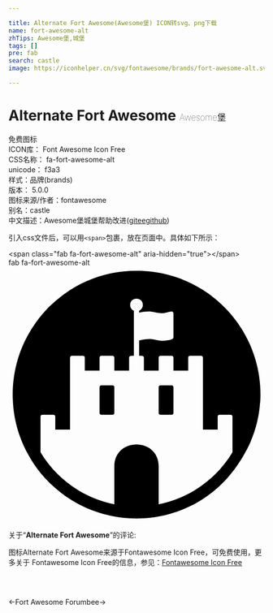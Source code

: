 ```yaml
---

title: Alternate Fort Awesome(Awesome堡) ICON转svg、png下载
name: fort-awesome-alt
zhTips: Awesome堡,城堡
tags: []
pre: fab
search: castle
image: https://iconhelper.cn/svg/fontawesome/brands/fort-awesome-alt.svg

---
```


# Alternate Fort Awesome  <small style="font-size: 60%;font-weight: 100">Awesome堡</small>


<div class="detail-page">
<p>
<span><span class="badge-success badge">免费图标</span> </span>
<br/>
<span>
ICON库：
<span class="badge-secondary badge">Font Awesome Icon Free</span> 
</span>
<br/>
<span>
CSS名称：
<span class="badge-secondary badge">fa-fort-awesome-alt</span> 
</span>
<br/>
<span>
unicode：
<span class="badge-secondary badge">f3a3</span> 
<copy-btn content='f3a3' btn-title=""></copy-btn>
<copy-btn :content='String.fromCodePoint(parseInt("f3a3", 16))' btn-title="复制U"></copy-btn>
</span><br/><span>样式：<span class="badge-light badge">品牌(brands)</span></span>
<br/>
<span>
版本：
<span class="badge-secondary badge">5.0.0</span> 
</span>
<br/>
<span>图标来源/作者：<span class="badge-light badge">fontawesome</span></span> 
<br/>
<span>别名：<span class="badge-light badge">castle</span></span><br/><span class="zh-detail">中文描述：<span class="badge-primary badge">Awesome堡</span><span class="badge-primary badge">城堡</span><span class="help-link"><span>帮助改进</span>(<a href="https://gitee.com/liuwave/icon-helper/edit/master/json/fontawesome/brands/fort-awesome-alt.json" target="_blank" rel="noopener noreferrer">gitee</a><a href="https://github.com/liuwave/icon-helper/edit/master/json/fontawesome/brands/fort-awesome-alt.json" target="_blank" rel="noopener noreferrer">github</a></span>)</span><br/>
</p>
</div>
<div class="alert alert-dark">
  <i class="fab fa-fort-awesome-alt fa-xs"></i>
  <i class="fab fa-fort-awesome-alt fa-sm"></i>
  <i class="fab fa-fort-awesome-alt fa-lg"></i>
  <i class="fab fa-fort-awesome-alt fa-2x"></i>
  <i class="fab fa-fort-awesome-alt fa-3x"></i>
  <i class="fab fa-fort-awesome-alt fa-5x"></i>
  <i class="fab fa-fort-awesome-alt fa-7x"></i>
</div>
<div>
  <p>引入css文件后，可以用<code>&lt;span&gt;</code>包裹，放在页面中。具体如下所示：    
  </p>
  <div class="alert alert-primary" style="font-size: 14px">
    &lt;span class="fab fa-fort-awesome-alt" aria-hidden="true"&gt;&lt;/span&gt;
    <copy-btn content='<span class="fab fa-fort-awesome-alt" aria-hidden="true"></span>'></copy-btn>
  </div>
  <div class="alert alert-secondary">
    <i class="fab fa-fort-awesome-alt"
    style="font-size: 24px"
    aria-hidden="true"></i> fab fa-fort-awesome-alt
    <copy-btn content="fab fa-fort-awesome-alt" btn-title="复制图标名称"></copy-btn>
  </div>
</div>
<div id="svg" class="svg-wrap">
<svg xmlns="http://www.w3.org/2000/svg" viewBox="0 0 512 512"><path d="M208 237.4h-22.2c-2.1 0-3.7 1.6-3.7 3.7v51.7c0 2.1 1.6 3.7 3.7 3.7H208c2.1 0 3.7-1.6 3.7-3.7v-51.7c0-2.1-1.6-3.7-3.7-3.7zm118.2 0H304c-2.1 0-3.7 1.6-3.7 3.7v51.7c0 2.1 1.6 3.7 3.7 3.7h22.2c2.1 0 3.7-1.6 3.7-3.7v-51.7c-.1-2.1-1.7-3.7-3.7-3.7zm132-125.1c-2.3-3.2-4.6-6.4-7.1-9.5-9.8-12.5-20.8-24-32.8-34.4-4.5-3.9-9.1-7.6-13.9-11.2-1.6-1.2-3.2-2.3-4.8-3.5C372 34.1 340.3 20 306 13c-16.2-3.3-32.9-5-50-5s-33.9 1.7-50 5c-34.3 7.1-66 21.2-93.3 40.8-1.6 1.1-3.2 2.3-4.8 3.5-4.8 3.6-9.4 7.3-13.9 11.2-3 2.6-5.9 5.3-8.8 8s-5.7 5.5-8.4 8.4c-5.5 5.7-10.7 11.8-15.6 18-2.4 3.1-4.8 6.3-7.1 9.5C25.2 153 8.3 202.5 8.3 256c0 2 .1 4 .1 6 .1.7.1 1.3.1 2 .1 1.3.1 2.7.2 4 0 .8.1 1.5.1 2.3 0 1.3.1 2.5.2 3.7.1.8.1 1.6.2 2.4.1 1.1.2 2.3.3 3.5 0 .8.1 1.6.2 2.4.1 1.2.3 2.4.4 3.6.1.8.2 1.5.3 2.3.1 1.3.3 2.6.5 3.9.1.6.2 1.3.3 1.9l.9 5.7c.1.6.2 1.1.3 1.7.3 1.3.5 2.7.8 4 .2.8.3 1.6.5 2.4.2 1 .5 2.1.7 3.2.2.9.4 1.7.6 2.6.2 1 .4 2 .7 3 .2.9.5 1.8.7 2.7.3 1 .5 1.9.8 2.9.3.9.5 1.8.8 2.7.2.9.5 1.9.8 2.8s.5 1.8.8 2.7c.3 1 .6 1.9.9 2.8.6 1.6 1.1 3.3 1.7 4.9.4 1 .7 1.9 1 2.8.3 1 .7 2 1.1 3 .3.8.6 1.5.9 2.3l1.2 3c.3.7.6 1.5.9 2.2.4 1 .9 2 1.3 3l.9 2.1c.5 1 .9 2 1.4 3 .3.7.6 1.3.9 2 .5 1 1 2.1 1.5 3.1.2.6.5 1.1.8 1.7.6 1.1 1.1 2.2 1.7 3.3.1.2.2.3.3.5 2.2 4.1 4.4 8.2 6.8 12.2.2.4.5.8.7 1.2.7 1.1 1.3 2.2 2 3.3.3.5.6.9.9 1.4.6 1.1 1.3 2.1 2 3.2.3.5.6.9.9 1.4.7 1.1 1.4 2.1 2.1 3.2.2.4.5.8.8 1.2.7 1.1 1.5 2.2 2.3 3.3.2.2.3.5.5.7 37.5 51.7 94.4 88.5 160 99.4.9.1 1.7.3 2.6.4 1 .2 2.1.4 3.1.5s1.9.3 2.8.4c1 .2 2 .3 3 .4.9.1 1.9.2 2.9.3s1.9.2 2.9.3 2.1.2 3.1.3c.9.1 1.8.1 2.7.2 1.1.1 2.3.1 3.4.2.8 0 1.7.1 2.5.1 1.3 0 2.6.1 3.9.1.7.1 1.4.1 2.1.1 2 .1 4 .1 6 .1s4-.1 6-.1c.7 0 1.4-.1 2.1-.1 1.3 0 2.6 0 3.9-.1.8 0 1.7-.1 2.5-.1 1.1-.1 2.3-.1 3.4-.2.9 0 1.8-.1 2.7-.2 1-.1 2.1-.2 3.1-.3s1.9-.2 2.9-.3c.9-.1 1.9-.2 2.9-.3s2-.3 3-.4 1.9-.3 2.8-.4c1-.2 2.1-.3 3.1-.5.9-.1 1.7-.3 2.6-.4 65.6-11 122.5-47.7 160.1-102.4.2-.2.3-.5.5-.7.8-1.1 1.5-2.2 2.3-3.3.2-.4.5-.8.8-1.2.7-1.1 1.4-2.1 2.1-3.2.3-.5.6-.9.9-1.4.6-1.1 1.3-2.1 2-3.2.3-.5.6-.9.9-1.4.7-1.1 1.3-2.2 2-3.3.2-.4.5-.8.7-1.2 2.4-4 4.6-8.1 6.8-12.2.1-.2.2-.3.3-.5.6-1.1 1.1-2.2 1.7-3.3.2-.6.5-1.1.8-1.7.5-1 1-2.1 1.5-3.1.3-.7.6-1.3.9-2 .5-1 1-2 1.4-3l.9-2.1c.5-1 .9-2 1.3-3 .3-.7.6-1.5.9-2.2l1.2-3c.3-.8.6-1.5.9-2.3.4-1 .7-2 1.1-3s.7-1.9 1-2.8c.6-1.6 1.2-3.3 1.7-4.9.3-1 .6-1.9.9-2.8s.5-1.8.8-2.7c.2-.9.5-1.9.8-2.8s.6-1.8.8-2.7c.3-1 .5-1.9.8-2.9.2-.9.5-1.8.7-2.7.2-1 .5-2 .7-3 .2-.9.4-1.7.6-2.6.2-1 .5-2.1.7-3.2.2-.8.3-1.6.5-2.4.3-1.3.6-2.7.8-4 .1-.6.2-1.1.3-1.7l.9-5.7c.1-.6.2-1.3.3-1.9.1-1.3.3-2.6.5-3.9.1-.8.2-1.5.3-2.3.1-1.2.3-2.4.4-3.6 0-.8.1-1.6.2-2.4.1-1.1.2-2.3.3-3.5.1-.8.1-1.6.2-2.4.1 1.7.1.5.2-.7 0-.8.1-1.5.1-2.3.1-1.3.2-2.7.2-4 .1-.7.1-1.3.1-2 .1-2 .1-4 .1-6 0-53.5-16.9-103-45.8-143.7zM448 371.5c-9.4 15.5-20.6 29.9-33.6 42.9-20.6 20.6-44.5 36.7-71.2 48-13.9 5.8-28.2 10.3-42.9 13.2v-75.8c0-58.6-88.6-58.6-88.6 0v75.8c-14.7-2.9-29-7.3-42.9-13.2-26.7-11.3-50.6-27.4-71.2-48-13-13-24.2-27.4-33.6-42.9v-71.3c0-2.1 1.6-3.7 3.7-3.7h22.1c2.1 0 3.7 1.6 3.7 3.7V326h29.6V182c0-2.1 1.6-3.7 3.7-3.7h22.1c2.1 0 3.7 1.6 3.7 3.7v25.9h29.5V182c0-2.1 1.6-3.7 3.7-3.7H208c2.1 0 3.7 1.6 3.7 3.7v25.9h29.5V182c0-4.8 6.5-3.7 9.5-3.7V88.1c-4.4-2-7.4-6.7-7.4-11.5 0-16.8 25.4-16.8 25.4 0 0 4.8-3 9.4-7.4 11.5V92c6.3-1.4 12.7-2.3 19.2-2.3 9.4 0 18.4 3.5 26.3 3.5 7.2 0 15.2-3.5 19.4-3.5 2.1 0 3.7 1.6 3.7 3.7v48.4c0 5.6-18.7 6.5-22.4 6.5-8.6 0-16.6-3.5-25.4-3.5-7 0-14.1 1.2-20.8 2.8v30.7c3 0 9.5-1.1 9.5 3.7v25.9h29.5V182c0-2.1 1.6-3.7 3.7-3.7h22.2c2.1 0 3.7 1.6 3.7 3.7v25.9h29.5V182c0-2.1 1.6-3.7 3.7-3.7h22.1c2.1 0 3.7 1.6 3.7 3.7v144h29.5v-25.8c0-2.1 1.6-3.7 3.7-3.7h22.2c2.1 0 3.7 1.6 3.7 3.7z"/></svg>
</div>
<detail full-name='fa-fort-awesome-alt'></detail>
<div class="icon-detail__container">
<p>关于“<b>Alternate Fort Awesome</b>”的评论:</p>
</div>
<Vssue title="关于“Alternate Fort Awesome”的评论" />    
<div><p>图标Alternate Fort Awesome来源于Fontawesome Icon Free，可免费使用，更多关于  Fontawesome Icon Free的信息，参见：<a target="_blank" href="https://iconhelper.cn/fontawesome.html">Fontawesome Icon Free</a>
</p></div>

<div style="padding:2rem 0 " class="page-nav"><p class="inner"><span class="prev">←<router-link to="/icon/brands/fort-awesome.html">Fort Awesome</router-link></span> <span class="next"><router-link to="/icon/brands/forumbee.html">Forumbee</router-link>→</span></p></div>
